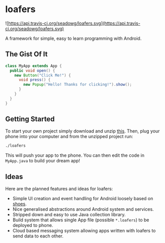 # loafers
![https://api.travis-ci.org/seadowg/loafers.svg](https://api.travis-ci.org/seadowg/loafers.svg)

A framework for simple, easy to learn programming with Android.

## The Gist Of It

```java
class MyApp extends App {
  public void open() {
    new Button("Click Me!") {
      void press() {
        new Popup("Hello! Thanks for clicking!").show();
      }
    }
  }
}
```

## Getting Started

To start your own project simply download and unzip [this](http://github.com/seadowg/loafers-template/archive/master.zip).
Then, plug your phone into your computer and from the unzipped project run:

```bash
./loafers
```

This will push your app to the phone. You can then edit the code in `MyApp.java` to
build your dream app!

## Ideas

Here are the planned features and ideas for loafers:

* Simple UI creation and event handling for Android loosely based on [shoes](http://shoesrb.com/).
* Nice generalised abstractions around Android system and services.
* Stripped down and easy to use Java collection library.
* Build system that allows single App file (possible `*.loafers`) to be deployed to phone.
* Cloud based messaging system allowing apps written with loafers to send data to each other.
